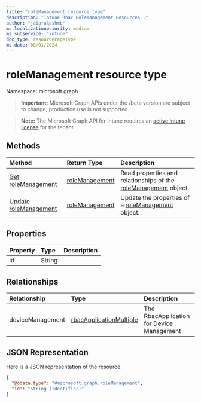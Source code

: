 ```yaml
---
title: "roleManagement resource type"
description: "Intune Rbac Rolemanagement Resources ."
author: "jaiprakashmb"
ms.localizationpriority: medium
ms.subservice: "intune"
doc_type: resourcePageType
ms.date: 08/01/2024
---
```


# roleManagement resource type

Namespace: microsoft.graph

> **Important:** Microsoft Graph APIs under the /beta version are subject to change; production use is not supported.

> **Note:** The Microsoft Graph API for Intune requires an [active Intune license](https://go.microsoft.com/fwlink/?linkid=839381) for the tenant.



## Methods
|Method|Return Type|Description|
|:---|:---|:---|
|[Get roleManagement](../api/intune-rbac-rolemanagement-get.md)|[roleManagement](../resources/intune-rbac-rolemanagement.md)|Read properties and relationships of the [roleManagement](../resources/intune-rbac-rolemanagement.md) object.|
|[Update roleManagement](../api/intune-rbac-rolemanagement-update.md)|[roleManagement](../resources/intune-rbac-rolemanagement.md)|Update the properties of a [roleManagement](../resources/intune-rbac-rolemanagement.md) object.|

## Properties
|Property|Type|Description|
|:---|:---|:---|
|id|String||

## Relationships
|Relationship|Type|Description|
|:---|:---|:---|
|deviceManagement|[rbacApplicationMultiple](../resources/intune-rbac-rbacapplicationmultiple.md)|The RbacApplication for Device Management|

## JSON Representation
Here is a JSON representation of the resource.
<!-- {
  "blockType": "resource",
  "keyProperty": "id",
  "@odata.type": "microsoft.graph.roleManagement"
}
-->
``` json
{
  "@odata.type": "#microsoft.graph.roleManagement",
  "id": "String (identifier)"
}
```
